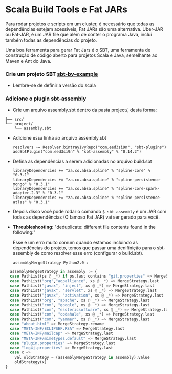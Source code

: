 # Scala Build Tools e Fat JARs

Para rodar projetos e scripts em um cluster, é necessário que todas as dependências estejam acessíveis, Fat JARs são uma alternativa. Uber-JAR ou Fat-JAR, é um JAR file que além de conter o programa Java, inclui também todas as dependências do projeto.

Uma boa ferramenta para gerar Fat Jars é o SBT, uma ferramenta de construção de código aberto para projetos Scala e Java, semelhante ao Maven e Ant do Java.


### Crie um projeto SBT [sbt-by-example](https://www.scala-sbt.org/1.x/docs/sbt-by-example.html)

* Lembre-se de definir a versão do scala 

### Adicione o plugin sbt-assembly

* Crie um arquivo assembly.sbt dentro da pasta project/, desta forma:



```
├── src/
└── project/
    └── assembly.sbt
   ```
        
* Adicione essa linha ao arquivo assembly.sbt
	```
	resolvers += Resolver.bintrayIvyRepo("com.eed3si9n", "sbt-plugins")
	addSbtPlugin("com.eed3si9n" % "sbt-assembly" % "0.14.2")
	```
	
* Defina as dependências a serem adicionadas no arquivo build.sbt
	```
	libraryDependencies += "za.co.absa.spline" % "spline-core" % "0.3.1"
	libraryDependencies += "za.co.absa.spline" % "spline-persistence-mongo" % "0.3.1"
	libraryDependencies += "za.co.absa.spline" % "spline-core-spark-adapter-2.3" % "0.3.1"
	libraryDependencies += "za.co.absa.spline" % "spline-persistence-atlas" % "0.3.1"
	```
    
* Depois disso você pode rodar o comando  `$ sbt assembly` e um JAR com todas as dependências (O famoso Fat JAR) vai ser gerado para você.
    
* <strong>Throubleshooting</strong>: "deduplicate: different file contents found in the following:"

	Esse é um erro muito comum quando estamos incluindo as dependências do projeto, temos que passar uma denifinição para o sbt-assembly de como resolver esse erro (configurar o build.sbt).
    
    `assemblyMergeStrategy Python2.0 :`
    
```python
  assemblyMergeStrategy in assembly := {
  case PathList(ps @ _*) if ps.last contains "git.properties" => MergeStrategy.first
  case PathList("org","aopalliance", xs @ _*) => MergeStrategy.last
  case PathList("javax", "inject", xs @ _*) => MergeStrategy.last
  case PathList("javax", "servlet", xs @ _*) => MergeStrategy.last
  case PathList("javax", "activation", xs @ _*) => MergeStrategy.last
  case PathList("org", "apache", xs @ _*) => MergeStrategy.last
  case PathList("com", "google", xs @ _*) => MergeStrategy.last
  case PathList("com", "esotericsoftware", xs @ _*) => MergeStrategy.last
  case PathList("com", "codahale", xs @ _*) => MergeStrategy.last
  case PathList("com", "yammer", xs @ _*) => MergeStrategy.last
  case "about.html" => MergeStrategy.rename
  case "META-INF/ECLIPSEF.RSA" => MergeStrategy.last
  case "META-INF/mailcap" => MergeStrategy.last
  case "META-INF/mimetypes.default" => MergeStrategy.last
  case "plugin.properties" => MergeStrategy.last
  case "log4j.properties" => MergeStrategy.last
  case x =>
    val oldStrategy = (assemblyMergeStrategy in assembly).value
    oldStrategy(x)
}
```
